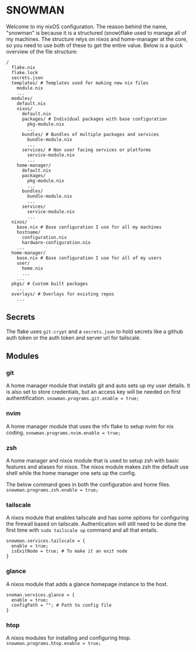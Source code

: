 # SNOWMAN
Welcome to my nixOS configuration. The reason behind the name, "snowman" is because it is a structured (snow)flake used to manage all of my machines. The structure relys on nixos and home-manager at the core, so you need to use both of these to get the entire value.
Below is a quick overview of the file structure:

```
/
  flake.nix
  flake.lock
  secrets.json
  templates/ # Templates used for making new nix files
    module.nix
    ...
  modules/
    default.nix
    nixos/
      default.nix
      packages/ # Individual packages with base configuration
        pkg-module.nix
        ...
      bundles/ # Bundles of multiple packages and services
        bundle-module.nix
        ...
      services/ # Non user facing services or platforms
        service-module.nix
        ...
    home-manager/
      default.nix
      packages/
        pkg-module.nix
        ...
      bundles/
        bundle-module.nix
        ...
      services/
        service-module.nix
        ...
  nixos/
    base.nix # Base configuration I use for all my machines
    hostname/
      configuration.nix
      hardware-configuration.nix
    ...
  home-manager/
    base.nix # Base configuration I use for all of my users
    user/
      home.nix
      ...
    ...
  pkgs/ # Custom built packages
    ...
  overlays/ # Overlays for existing repos
    ...
```

## Secrets
The flake uses ```git-crypt``` and a ```secrets.json``` to hold secrets like a github auth token or the auth token and server url for tailscale. 

## Modules
### git
A home manager module that installs git and auto sets up my user details. It is also set to store credentials, but an access key will be needed on first authentification.
```snowman.programs.git.enable = true;```

### nvim
A home manager module that uses the nfv flake to setup nvim for nix coding.
```snowman.programs.nvim.enable = true;```

### zsh
A home manager and nixos module that is used to setup zsh with basic features and aliases for nixos. The nixos module makes zsh the default use shell while the home manager one sets up the config.

The below command goes in both the configuration and home files.
```snowman.programs.zsh.enable = true;```

### tailscale
A nixos module that enables tailscale and has some options for configuring the firewall based on tailscale. Authentication will still need to be done the first time with ```sudo tailscale up``` command and all that entails.
```
snowman.services.tailscale = {
  enable = true;
  isExitNode = true; # To make it an exit node
}
```

### glance
A nixos module that adds a glance homepage instance to the host.
```
snoman.services.glance = {
  enable = true;
  configPath = ""; # Path to config file
}
```

### htop
A nixos modules for installing and configuring htop.
```snowman.programs.htop.enable = true;```
